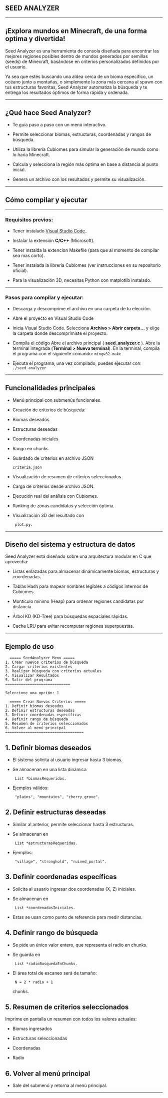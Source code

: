 ## SEED ANALYZER

---
## ¡Explora mundos en Minecraft, de una forma optima y divertida!

Seed Analyzer es una herramienta de consola diseñada para encontrar las mejores regiones posibles dentro de mundos generados por semillas (seeds) de Minecraft, basándose en criterios personalizados definidos por el usuario.

Ya sea que estés buscando una aldea cerca de un bioma específico, un océano junto a montañas, o simplemente la zona más cercana al spawn con tus estructuras favoritas, Seed Analyzer automatiza la búsqueda y te entrega los resultados óptimos de forma rápida y ordenada.

---
## ¿Qué hace Seed Analyzer?

- Te guía paso a paso con un menú interactivo.

- Permite seleccionar biomas, estructuras, coordenadas y rangos de búsqueda.

- Utiliza la librería Cubiomes para simular la generación de mundo como lo haría Minecraft.

- Calcula y selecciona la región más óptima en base a distancia al punto inicial.

- Genera un archivo con los resultados y permite su visualización.

---

##  Cómo compilar y ejecutar

---
### Requisitos previos:

- Tener instalado [Visual Studio Code](https://code.visualstudio.com/)..

- Instalar la extensión **C/C++** (Microsoft).

- Tener instalda la extencion Makefile (para que al momento de compilar sea mas corto).

- Tener instalada la librería Cubiomes (ver instrucciones en su repositorio oficial).

- Para la visualización 3D, necesitas Python con matplotlib instalado.

---
### Pasos para compilar y ejecutar:

- Descarga y descomprime el archivo en una carpeta de tu elección.
  
- Abre el proyecto en Visual Studio Code
  
- Inicia Visual Studio Code.
    Selecciona **Archivo > Abrir carpeta...** y elige la carpeta donde descomprimiste el proyecto.
  
- Compila el código
    Abre el archivo principal ( **seed_analyzer.c** ).
    Abre la terminal integrada (**Terminal > Nueva terminal**).
    En la terminal, compila el programa con el siguiente comando:
        ```
        mingw32-make
        ```
- Ejecuta el programa,
    una vez compilado, puedes ejecutar con:
        ```
        ./seed_analyzer
        ```

---
## Funcionalidades principales

 - Menú principal con submenús funcionales.

 - Creación de criterios de búsqueda:

 - Biomas deseados

 - Estructuras deseadas

 - Coordenadas iniciales

 - Rango en chunks

 - Guardado de criterios en archivo JSON 
      ```
      criteria.json
      ```

 - Visualización de resumen de criterios seleccionados.

 - Carga de criterios desde archivo JSON.

 - Ejecución real del análisis con Cubiomes.

 - Ranking de zonas candidatas y selección óptima.

 - Visualización 3D del resultado con 
    ```
     plot.py.
    ```
---
## Diseño del sistema y estructura de datos

Seed Analyzer está diseñado sobre una arquitectura modular en C que aprovecha:

 - Listas enlazadas para almacenar dinámicamente biomas, estructuras y coordenadas.

 - Tablas Hash para mapear nombres legibles a códigos internos de Cubiomes.

 - Montículo mínimo (Heap) para ordenar regiones candidatas por distancia.

 - Árbol KD (KD-Tree) para búsquedas espaciales rápidas.

 - Cache LRU para evitar recomputar regiones superpuestas.

---
## Ejemplo de uso
  ```
    ===== SeedAnalyzer Menu =====
 1. Crear nuevos criterios de búsqueda
 2. Cargar criterios existentes
 3. Realizar búsqueda con criterios actuales
 4. Visualizar Resultados
 5. Salir del programa
 =============================

Seleccione una opción: 1

    ===== Crear Nuevos Criterios =====
 1. Definir biomas deseados
 2. Definir estructuras deseadas
 3. Definir coordenadas específicas
 4. Definir rango de búsqueda
 5. Resumen de criterios seleccionados
 6. Volver al menú principal
 ===================================
  ```

## 1. Definir biomas deseados

- El sistema solicita al usuario ingresar hasta 3 biomas.

- Se almacenan en una lista dinámica 
    ```
     List *biomasRequeridos.
    ```

- Ejemplos válidos: 
    ```
     "plains", "mountains", "cherry_grove".
    ```
## 2. Definir estructuras deseadas

- Similar al anterior, permite seleccionar hasta 3 estructuras.

- Se almacenan en 
    ```
     List *estructurasRequeridas.
    ```

- Ejemplos: 
    ```
     "village", "stronghold", "ruined_portal".
    ```
## 3. Definir coordenadas específicas

- Solicita al usuario ingresar dos coordenadas (X, Z) iniciales.

- Se almacenan en 
    ```
     List *coordenadasIniciales.
    ```
- Estas se usan como punto de referencia para medir distancias.

## 4. Definir rango de búsqueda

 - Se pide un único valor entero, que representa el radio en chunks.

 - Se guarda en 
    ```
     List *radioBusquedaEnChunks.
    ```
 - El área total de escaneo será de tamaño: 
    ```
     N = 2 * radio + 1 
    ```
      chunks.

## 5. Resumen de criterios seleccionados

Imprime en pantalla un resumen con todos los valores actuales:

- Biomas ingresados

- Estructuras seleccionadas

- Coordenadas

- Radio

## 6. Volver al menú principal

 - Sale del submenú y retorna al menú principal.
   
---


